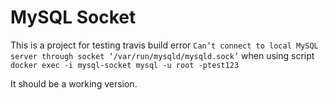 # MySQL Socket

This is a project for testing travis build error `Can’t connect to local MySQL server through socket ‘/var/run/mysqld/mysqld.sock’` when using script `docker exec -i mysql-socket mysql -u root -ptest123`

It should be a working version.
